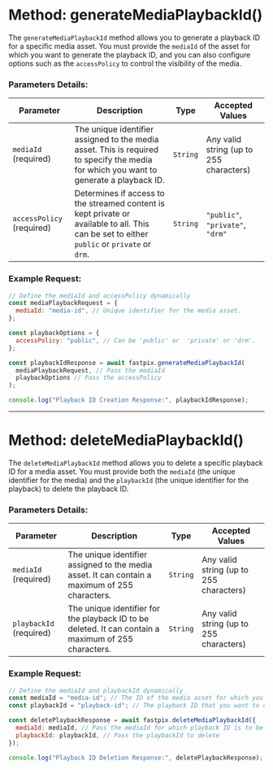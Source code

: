 # Method: generateMediaPlaybackId()

The `generateMediaPlaybackId` method allows you to generate a playback ID for a specific media asset. You must provide the `mediaId` of the asset for which you want to generate the playback ID, and you can also configure options such as the `accessPolicy` to control the visibility of the media.

### Parameters Details:

| **Parameter**             | **Description**                                                                                                                             | **Type** | **Accepted Values**                     |
| ------------------------- | ------------------------------------------------------------------------------------------------------------------------------------------- | -------- | --------------------------------------- |
| `mediaId` (required)      | The unique identifier assigned to the media asset. This is required to specify the media for which you want to generate a playback ID.      | `String` | Any valid string (up to 255 characters) |
| `accessPolicy` (required) | Determines if access to the streamed content is kept private or available to all. This can be set to either `public` or `private` or `drm`. | `String` | `"public"`, `"private"`, `"drm"`        |

### Example Request:

```javascript
// Define the mediaId and accessPolicy dynamically
const mediaPlaybackRequest = {
  mediaId: "media-id", // Unique identifier for the media asset.
};

const playbackOptions = {
  accessPolicy: "public", // Can be 'public' or  'private' or 'drm'.
};

const playbackIdResponse = await fastpix.generateMediaPlaybackId(
  mediaPlaybackRequest, // Pass the mediaId
  playbackOptions // Pass the accessPolicy
);

console.log("Playback ID Creation Response:", playbackIdResponse);
```

---

# Method: deleteMediaPlaybackId()

The `deleteMediaPlaybackId` method allows you to delete a specific playback ID for a media asset. You must provide both the `mediaId` (the unique identifier for the media) and the `playbackId` (the unique identifier for the playback) to delete the playback ID.

### Parameters Details:

| **Parameter**           | **Description**                                                                                      | **Type** | **Accepted Values**                     |
| ----------------------- | ---------------------------------------------------------------------------------------------------- | -------- | --------------------------------------- |
| `mediaId` (required)    | The unique identifier assigned to the media asset. It can contain a maximum of 255 characters.       | `String` | Any valid string (up to 255 characters) |
| `playbackId` (required) | The unique identifier for the playback ID to be deleted. It can contain a maximum of 255 characters. | `String` | Any valid string (up to 255 characters) |

### Example Request:

```javascript
// Define the mediaId and playbackId dynamically
const mediaId = "media-id"; // The ID of the media asset for which you want to delete the playback ID.
const playbackId = "playback-id"; // The playback ID that you want to delete.

const deletePlaybackResponse = await fastpix.deleteMediaPlaybackId({
  mediaId: mediaId, // Pass the mediaId for which playback ID is to be deleted
  playbackId: playbackId, // Pass the playbackId to delete
});

console.log("Playback ID Deletion Response:", deletePlaybackResponse);
```

